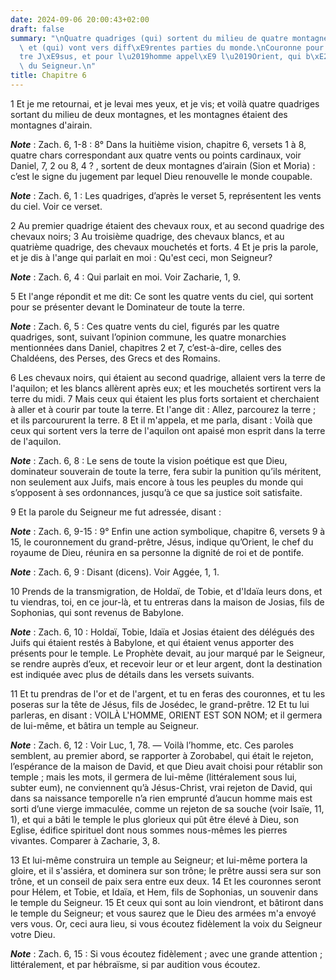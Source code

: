 ```yaml
---
date: 2024-09-06 20:00:43+02:00
draft: false
summary: "\nQuatre quadriges (qui) sortent du milieu de quatre montagnes d\u2019airain,\
  \ et (qui) vont vers diff\xE9rentes parties du monde.\nCouronne pour le grand-pr\xEA\
  tre J\xE9sus, et pour l\u2019homme appel\xE9 l\u2019Orient, qui b\xE2tira le temple\
  \ du Seigneur.\n"
title: Chapitre 6
---
```





1 Et je me retournai, et je levai mes yeux, et je vis; et voilà quatre quadriges sortant du milieu de deux montagnes, et les montagnes étaient des montagnes d'airain.

***Note*** :  Zach. 6, 1-8 : 8° Dans la huitième vision, chapitre 6, versets 1 à 8, quatre chars correspondant aux quatre vents ou points cardinaux, voir Daniel, 7, 2 ou 8, 4 ? , sortent de deux montagnes d’airain (Sion et Moria) : c’est le signe du jugement par lequel Dieu renouvelle le monde coupable.

***Note*** :  Zach. 6, 1 : Les quadriges, d’après le verset 5, représentent les vents du ciel. Voir ce verset.

2 Au premier quadrige étaient des chevaux roux, et au second quadrige des chevaux noirs; 3 Au troisième quadrige, des chevaux blancs, et au quatrième quadrige, des chevaux mouchetés et forts. 4 Et je pris la parole, et je dis à l'ange qui parlait en moi : Qu'est ceci, mon Seigneur?

***Note*** :  Zach. 6, 4 : Qui parlait en moi. Voir Zacharie, 1, 9.

5 Et l'ange répondit et me dit: Ce sont les quatre vents du ciel, qui sortent pour se présenter devant le Dominateur de toute la terre.

***Note*** :  Zach. 6, 5 : Ces quatre vents du ciel, figurés par les quatre quadriges, sont, suivant l’opinion commune, les quatre monarchies mentionnées dans Daniel, chapitres 2 et 7, c’est-à-dire, celles des Chaldéens, des Perses, des Grecs et des Romains.

6 Les chevaux noirs, qui étaient au second quadrige, allaient vers la terre de l'aquilon; et les blancs allèrent après eux; et les mouchetés sortirent vers la terre du midi. 7 Mais ceux qui étaient les plus forts sortaient et cherchaient à aller et à courir par toute la terre. Et l'ange dit : Allez, parcourez la terre ; et ils parcoururent la terre. 8 Et il m'appela, et me parla, disant : Voilà que ceux qui sortent vers la terre de l'aquilon ont apaisé mon esprit dans la terre de l'aquilon.

***Note*** :  Zach. 6, 8 : Le sens de toute la vision poétique est que Dieu, dominateur souverain de toute la terre, fera subir la punition qu’ils méritent, non seulement aux Juifs, mais encore à tous les peuples du monde qui s’opposent à ses ordonnances, jusqu’à ce que sa justice soit satisfaite.


9 Et la parole du Seigneur me fut adressée, disant :

***Note*** :  Zach. 6, 9-15 : 9° Enfin une action symbolique, chapitre 6, versets 9 à 15, le couronnement du grand-prêtre, Jésus, indique qu’Orient, le chef du royaume de Dieu, réunira en sa personne la dignité de roi et de pontife.

***Note*** :  Zach. 6, 9 : Disant (dicens). Voir Aggée, 1, 1.

10 Prends de la transmigration, de Holdaï, de Tobie, et d'Idaïa leurs dons, et tu viendras, toi, en ce jour-là, et tu entreras dans la maison de Josias, fils de Sophonias, qui sont revenus de Babylone.

***Note*** :  Zach. 6, 10 : Holdaï, Tobie, Idaïa et Josias étaient des délégués des Juifs qui étaient restés à Babylone, et qui étaient venus apporter des présents pour le temple. Le Prophète devait, au jour marqué par le Seigneur, se rendre auprès d’eux, et recevoir leur or et leur argent, dont la destination est indiquée avec plus de détails dans les versets suivants.

11 Et tu prendras de l'or et de l'argent, et tu en feras des couronnes, et tu les poseras sur la tête de Jésus, fils de Josédec, le grand-prêtre. 12 Et tu lui parleras, en disant : VOILÀ L'HOMME, ORIENT EST SON NOM; et il germera de lui-même, et bâtira un temple au Seigneur.

***Note*** :  Zach. 6, 12 : Voir Luc, 1, 78. ― Voilà l’homme, etc. Ces paroles semblent, au premier abord, se rapporter à Zorobabel, qui était le rejeton, l’espérance de la maison de David, et que Dieu avait choisi pour rétablir son temple ; mais les mots, il germera de lui-même (littéralement sous lui, subter eum), ne conviennent qu’à Jésus-Christ, vrai rejeton de David, qui dans sa naissance temporelle n’a rien emprunté d’aucun homme mais est sorti d’une vierge immaculée, comme un rejeton de sa souche (voir Isaïe, 11, 1), et qui a bâti le temple le plus glorieux qui pût être élevé à Dieu, son Eglise, édifice spirituel dont nous sommes nous-mêmes les pierres vivantes. Comparer à Zacharie, 3, 8.

13 Et lui-même construira un temple au Seigneur; et lui-même portera la gloire, et il s'assiéra, et dominera sur son trône; le prêtre aussi sera sur son trône, et un conseil de paix sera entre eux deux. 14 Et les couronnes seront pour Hélem, et Tobie, et Idaïa, et Hem, fils de Sophonias, un souvenir dans le temple du Seigneur. 15 Et ceux qui sont au loin viendront, et bâtiront dans le temple du Seigneur; et vous saurez que le Dieu des armées m'a envoyé vers vous. Or, ceci aura lieu, si vous écoutez fidèlement la voix du Seigneur votre Dieu.

***Note*** :  Zach. 6, 15 : Si vous écoutez fidèlement ; avec une grande attention ; littéralement, et par hébraïsme, si par audition vous écoutez.

